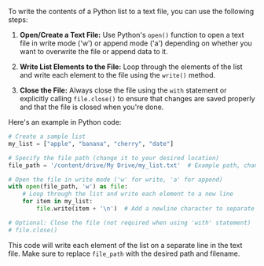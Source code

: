 To write the contents of a Python list to a text file, you can use the following steps:

1. **Open/Create a Text File:** Use Python's `open()` function to open a text file in write mode ('w') or append mode ('a') depending on whether you want to overwrite the file or append data to it.

2. **Write List Elements to the File:** Loop through the elements of the list and write each element to the file using the `write()` method.

3. **Close the File:** Always close the file using the `with` statement or explicitly calling `file.close()` to ensure that changes are saved properly and that the file is closed when you're done.

Here's an example in Python code:

```python
# Create a sample list
my_list = ["apple", "banana", "cherry", "date"]

# Specify the file path (change it to your desired location)
file_path = '/content/drive/My Drive/my_list.txt'  # Example path, change as needed

# Open the file in write mode ('w' for write, 'a' for append)
with open(file_path, 'w') as file:
    # Loop through the list and write each element to a new line
    for item in my_list:
        file.write(item + '\n')  # Add a newline character to separate items

# Optional: Close the file (not required when using 'with' statement)
# file.close()
```

This code will write each element of the list on a separate line in the text file. Make sure to replace `file_path` with the desired path and filename.
